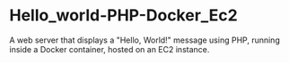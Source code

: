 # Hello_world-PHP-Docker_Ec2
A web server that displays a "Hello, World!" message using PHP, running inside a Docker container, hosted on an EC2 instance.
